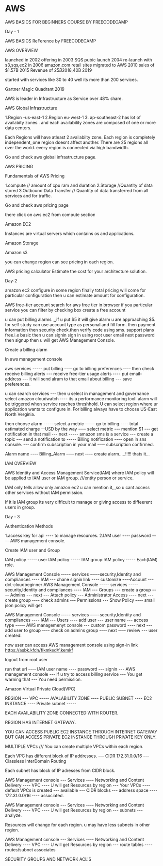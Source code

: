 # AWS
AWS BASICS FOR BEGINNERS COURSE BY FREECODECAMP

Day - 1

AWS BASICS ReFerence by FREECODECAMP

AWS OVERVIEW

launched in 2002
offering in 2003
SQS pubic launch 2004
re-launch with s3,sqs,ec2 in 2006
amazon.com retail sites migrated to AWS 2010
sales of $1.57B 2015
Revenue of $25B 2018,$40B 2019

started with services like 30 to 40 well its more than 200 services.

Gartner Magic Quadrant 2019

AWS is leader in Infrastructure as Service over 48% share.

AWS Global Infrastructure

1.Region -us-east-1 2.Region eu-west-1 3. ap-southeast-2
   has lot of availabity zones . and each availability zones are composed of one or more data centers.

Each Regions will have atleast 2 availabilty zone.
Each region is completely independent,,one region doesnt affect another.
There are 25 regions all over the world.
every region is connected via high bandwidth.

Go and check aws global infrastructure page.

AWS PRICING

Fundamentals of AWS Pricing

1.compute  // amount of cpu ram and duration
2.Storage  //Quantity of data stored
3.Outbound Data Transfer  // Quantity of data transferred from all services and for traffic.

Go and check aws pricing page

there click on aws ec2 from compute section

Amazon EC2

Instances are virtual servers which contains os and applications.

Amazon Storage

Amazon s3

you can change region can see pricing in each region.

AWS pricing calculator
Estimate the cost for your architecture solution.


Day-2

amazon ec2 configure in some region
finally total pricing will come for particular configuration then u can estimate amount for configuration.

AWS free-tier account
search for aws free tier in browser
if you particular service you can filter by checking box
create a free account

u can put billing alarms ,,,if u put $5 it will give alarm u are approaching $5.
 for self study can use account type as personal and fill form.
 then payment information then security check.then verify code using sms.
 support plans free.i.e basic
 then u can signin
 sign in using root user email
 next
 password then signup
 then u will get AWS Management Console.
 
 
Create a billing alarm

In aws management console

aws services ----- put billing  ---- go to billing preferences ---- then check receive billing alerts ---  receive free-tier usage alerts  ---- put email-address  --- it will send alram to that email about billing --- save preferences.

u can search services ---  then u select in management and governance select amazon cloudwatch ---- its a performance monitoring tool. alarm will be triggered when service reaches threshhold. U can select region where ur application wants to configure in. For billing always have to choose US-East North Verginia.

then choose alarm ----- select a metric ----- go to billing ----  total estimated charge --USD by the way ---- select metric --- mention $1 --- get notification in that mail --- next ----- amazon sms is a service --- create a topic --- send a notification to ----- Billing notification ----  open in sns console.  ---  confirm subscription in your mail ---- subscription confirmed.

Alarm name ---- Billing_Alarm  ---- next  ---- create alarm.....!!!!! thats it...



IAM OVERVIEW

AWS Identity and Access Management Service(IAM)
where IAM policy will be applied to IAM user or IAM group. ///entity person or service.

IAM only tells allow only amazon ec2 u can mention it,,,so u cant access other services without IAM permission.

If it is IAM group its very difficult to manage or giving access to diffeerent users in group.


Day - 3


Authentication Methods

1.access key for api ---- to manage resources.
2.IAM user ---- password ---- AWS management console.

Create IAM user and Group

IAM policy ----- user
IAM policy  ----- IAM group
IAM policy  ----- Each(IAM) role.

AWS Management Console  ----- services -----security,Identity and compliances ---- IAM --- chane signin link ---- customize ----Account --- dct-cloudbeginner 
AWS Management Console  ----- services -----security,Identity and compliances ---- IAM --- Groups --- create a group ---- Admins --- next --- Attach policy --- Administrator Access  ---- next ---  create group ---- check admins  --- Permissions  --- Show Policy  ---- small json policy will get 

AWS Management Console  ----- services -----security,Identity and compliances ---- IAM --- Users ---- add user --- user name  --- access type ----- AWS managemenyt console --- custom password ----  next  --- add user to group ---- check on  admins group ----  next  ---- review --- user created.

now user can access AWS management console using sign-in link https://asbk.kfdn/flkmked/f.kemkf

logout from root user

run that url   ----  IAM user name  ---- password  --- signin --- AWS management console --- if u try to access billing service --- You get warning that  --- You need permission.

Amazon Virtual Private Cloud(VPC)

REGION ---  VPC  -----  AVALABILITY ZONE  ---- PUBLIC SUBNET  ----  EC2 INSTANCE 
                                          ---- Private subnet -----
                                          
EACH AVAILABILITY ZONE CONNECTED WITH ROUTER.

REGION HAS INTERNET GATEWAY.

YOU CAN ACCESS PUBLIC EC2 INSTANCE THROUGH INTERNET GATEWAY
BUT CAN ACCESS PRIVATE EC2 INSTANCE THROUGH PRIVATE KEY ONLY.

MULTIPLE VPCs  /// You can create multiple VPCs within each region.

Each VPC has different block of IP addresses.   ---  CIDR 172.31.0.0/16   --- Classless InterDomain Routing 

Each subnet has block of IP adresses from CIDR block.

AWS Management console --- Services ---- Networking and Content Delivery ----  VPC ---- U will get Resources by region --- Your VPCs ---- default VPCs is created --- available --- CIDR blocks  --- address space  ----  172.31.0.0/16 ---- associated.


AWS Management console --- Services ---- Networking and Content Delivery ----  VPC ---- U will get Resources by region ---  subnets  --- analyze.

Resources will change for each region. u may have less subnets in other region.

AWS Management console --- Services ---- Networking and Content Delivery ----  VPC ---- U will get Resources by region ---  route tables ---- routes/subnet associates

SECURITY GROUPS AND NETWORK ACL'S


